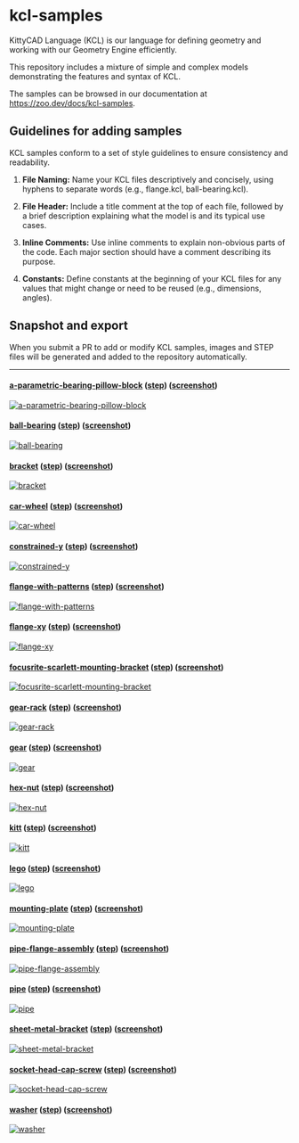 # kcl-samples

KittyCAD Language (KCL) is our language for defining geometry and working with our Geometry Engine efficiently.

This repository includes a mixture of simple and complex models demonstrating the features and syntax of KCL.

The samples can be browsed in our documentation at <https://zoo.dev/docs/kcl-samples>.

## Guidelines for adding samples

KCL samples conform to a set of style guidelines to ensure consistency and readability.

1. **File Naming:** Name your KCL files descriptively and concisely, using hyphens to separate words (e.g., flange.kcl, ball-bearing.kcl).

2. **File Header:** Include a title comment at the top of each file, followed by a brief description explaining what the model is and its typical use cases.

3. **Inline Comments:** Use inline comments to explain non-obvious parts of the code. Each major section should have a comment describing its purpose.

4. **Constants:** Define constants at the beginning of your KCL files for any values that might change or need to be reused (e.g., dimensions, angles).

## Snapshot and export

When you submit a PR to add or modify KCL samples, images and STEP files will be generated and added to the repository automatically.

---
#### [a-parametric-bearing-pillow-block](a-parametric-bearing-pillow-block.kcl) ([step](STEP-output-of-samples/a-parametric-bearing-pillow-block.step)) ([screenshot](screenshots-of-samples/a-parametric-bearing-pillow-block.png))
[![a-parametric-bearing-pillow-block](screenshots-of-samples/a-parametric-bearing-pillow-block.png)](a-parametric-bearing-pillow-block.kcl)
#### [ball-bearing](ball-bearing.kcl) ([step](STEP-output-of-samples/ball-bearing.step)) ([screenshot](screenshots-of-samples/ball-bearing.png))
[![ball-bearing](screenshots-of-samples/ball-bearing.png)](ball-bearing.kcl)
#### [bracket](bracket.kcl) ([step](STEP-output-of-samples/bracket.step)) ([screenshot](screenshots-of-samples/bracket.png))
[![bracket](screenshots-of-samples/bracket.png)](bracket.kcl)
#### [car-wheel](car-wheel.kcl) ([step](STEP-output-of-samples/car-wheel.step)) ([screenshot](screenshots-of-samples/car-wheel.png))
[![car-wheel](screenshots-of-samples/car-wheel.png)](car-wheel.kcl)
#### [constrained-y](constrained-y.kcl) ([step](STEP-output-of-samples/constrained-y.step)) ([screenshot](screenshots-of-samples/constrained-y.png))
[![constrained-y](screenshots-of-samples/constrained-y.png)](constrained-y.kcl)
#### [flange-with-patterns](flange-with-patterns.kcl) ([step](STEP-output-of-samples/flange-with-patterns.step)) ([screenshot](screenshots-of-samples/flange-with-patterns.png))
[![flange-with-patterns](screenshots-of-samples/flange-with-patterns.png)](flange-with-patterns.kcl)
#### [flange-xy](flange-xy.kcl) ([step](STEP-output-of-samples/flange-xy.step)) ([screenshot](screenshots-of-samples/flange-xy.png))
[![flange-xy](screenshots-of-samples/flange-xy.png)](flange-xy.kcl)
#### [focusrite-scarlett-mounting-bracket](focusrite-scarlett-mounting-bracket.kcl) ([step](STEP-output-of-samples/focusrite-scarlett-mounting-bracket.step)) ([screenshot](screenshots-of-samples/focusrite-scarlett-mounting-bracket.png))
[![focusrite-scarlett-mounting-bracket](screenshots-of-samples/focusrite-scarlett-mounting-bracket.png)](focusrite-scarlett-mounting-bracket.kcl)
#### [gear-rack](gear-rack.kcl) ([step](STEP-output-of-samples/gear-rack.step)) ([screenshot](screenshots-of-samples/gear-rack.png))
[![gear-rack](screenshots-of-samples/gear-rack.png)](gear-rack.kcl)
#### [gear](gear.kcl) ([step](STEP-output-of-samples/gear.step)) ([screenshot](screenshots-of-samples/gear.png))
[![gear](screenshots-of-samples/gear.png)](gear.kcl)
#### [hex-nut](hex-nut.kcl) ([step](STEP-output-of-samples/hex-nut.step)) ([screenshot](screenshots-of-samples/hex-nut.png))
[![hex-nut](screenshots-of-samples/hex-nut.png)](hex-nut.kcl)
#### [kitt](kitt.kcl) ([step](STEP-output-of-samples/kitt.step)) ([screenshot](screenshots-of-samples/kitt.png))
[![kitt](screenshots-of-samples/kitt.png)](kitt.kcl)
#### [lego](lego.kcl) ([step](STEP-output-of-samples/lego.step)) ([screenshot](screenshots-of-samples/lego.png))
[![lego](screenshots-of-samples/lego.png)](lego.kcl)
#### [mounting-plate](mounting-plate.kcl) ([step](STEP-output-of-samples/mounting-plate.step)) ([screenshot](screenshots-of-samples/mounting-plate.png))
[![mounting-plate](screenshots-of-samples/mounting-plate.png)](mounting-plate.kcl)
#### [pipe-flange-assembly](pipe-flange-assembly.kcl) ([step](STEP-output-of-samples/pipe-flange-assembly.step)) ([screenshot](screenshots-of-samples/pipe-flange-assembly.png))
[![pipe-flange-assembly](screenshots-of-samples/pipe-flange-assembly.png)](pipe-flange-assembly.kcl)
#### [pipe](pipe.kcl) ([step](STEP-output-of-samples/pipe.step)) ([screenshot](screenshots-of-samples/pipe.png))
[![pipe](screenshots-of-samples/pipe.png)](pipe.kcl)
#### [sheet-metal-bracket](sheet-metal-bracket.kcl) ([step](STEP-output-of-samples/sheet-metal-bracket.step)) ([screenshot](screenshots-of-samples/sheet-metal-bracket.png))
[![sheet-metal-bracket](screenshots-of-samples/sheet-metal-bracket.png)](sheet-metal-bracket.kcl)
#### [socket-head-cap-screw](socket-head-cap-screw.kcl) ([step](STEP-output-of-samples/socket-head-cap-screw.step)) ([screenshot](screenshots-of-samples/socket-head-cap-screw.png))
[![socket-head-cap-screw](screenshots-of-samples/socket-head-cap-screw.png)](socket-head-cap-screw.kcl)
#### [washer](washer.kcl) ([step](STEP-output-of-samples/washer.step)) ([screenshot](screenshots-of-samples/washer.png))
[![washer](screenshots-of-samples/washer.png)](washer.kcl)
